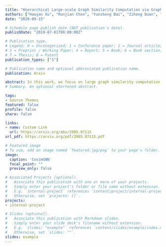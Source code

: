 ```yaml
---
title: "Hierarchical Large-scale Graph Similarity Computation via Graph Coarsening and Matching"
authors: ["Haoyan Xu", "Runjian Chen", "Yunsheng Bai", "Ziheng Duan", "Jie Feng", "Ke Luo", "Yizhou Sun", "Wei Wang"]
date: "2020-09-15"

# Schedule page publish date (NOT publication's date).
publishDate: "2019-07-01T00:00:00Z"

# Publication type.
# Legend: 0 = Uncategorized; 1 = Conference paper; 2 = Journal article;
# 3 = Preprint / Working Paper; 4 = Report; 5 = Book; 6 = Book section;
# 7 = Thesis; 8 = Patent
publication_types: ["1"]

# Publication name and optional abbreviated publication name.
publication: Arxiv

abstract: In this work, we focus on large graph similarity computation problem and propose a novel "embedding-coarsening-matching" learning framework, which outperforms state-of-the-art methods in this task and has significant improvement in time efficiency. Graph similarity computation for metrics such as Graph Edit Distance (GED) is typically NP-hard, and existing heuristics-based algorithms usually achieves a unsatisfactory trade-off between accuracy and efficiency. Recently the development of deep learning techniques provides a promising solution for this problem by a data-driven approach which trains a network to encode graphs to their own feature vectors and computes similarity based on feature vectors. These deep-learning methods can be classified to two categories, embedding models and matching models. Embedding models such as GCN-Mean and GCN-Max, which directly map graphs to respective feature vectors, run faster but the performance is usually poor due to the lack of interactions across graphs. Matching models such as GMN, whose encoding process involves interaction across the two graphs, are more accurate but interaction between whole graphs brings a significant increase in time consumption (at least quadratic time complexity over number of nodes). Inspired by large biological molecular identification where the whole molecular is first mapped to functional groups and then identified based on these functional groups, our "embedding-coarsening-matching" learning framework first embeds and coarsens large graphs to coarsened graphs with denser local topology and then matching mechanism is deployed on the coarsened graphs for the final similarity scores. Detailed experiments have been conducted and the results demonstrate the efficiency and effectiveness of our proposed framework.
# Summary. An optional shortened abstract.

tags:
- Source Themes
featured: false
profile: false
share: false

links:
- name: Custom Link
  url: https://arxiv.org/abs/2005.07115
url_pdf: https://arxiv.org/pdf/2005.07115.pdf

# Featured image
# To use, add an image named `featured.jpg/png` to your page's folder. 
image:
  caption: 'CosimGNN'
  focal_point: ""
  preview_only: false

# Associated Projects (optional).
#   Associate this publication with one or more of your projects.
#   Simply enter your project's folder or file name without extension.
#   E.g. `internal-project` references `content/project/internal-project/index.md`.
#   Otherwise, set `projects: []`.
projects:
- internal-project

# Slides (optional).
#   Associate this publication with Markdown slides.
#   Simply enter your slide deck's filename without extension.
#   E.g. `slides: "example"` references `content/slides/example/index.md`.
#   Otherwise, set `slides: ""`.
slides: example
---
```





